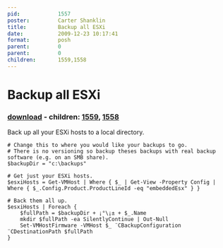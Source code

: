 ```yaml
---
pid:            1557
poster:         Carter Shanklin
title:          Backup all ESXi
date:           2009-12-23 10:17:41
format:         posh
parent:         0
parent:         0
children:       1559,1558
---
```


# Backup all ESXi

### [download](1557.ps1) - children: [1559](1559.md), [1558](1558.md)

Back up all your ESXi hosts to a local directory.

```posh
# Change this to where you would like your backups to go.
# There is no versioning so backup theses backups with real backup software (e.g. on an SMB share).
$backupDir = "c:\backups"

# Get just your ESXi hosts.
$esxiHosts = Get-VMHost | Where { $_ | Get-View -Property Config | Where { $_.Config.Product.ProductLineId -eq "embeddedEsx" } }

# Back them all up.
$esxiHosts | Foreach {
	$fullPath = $backupDir + ¡°\¡± + $_.Name
	mkdir $fullPath -ea SilentlyContinue | Out-Null
	Set-VMHostFirmware -VMHost $_ ¨CBackupConfiguration ¨CDestinationPath $fullPath
}

```
